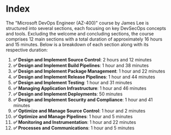 # Index

The "Microsoft DevOps Engineer (AZ-400)" course by James Lee is structured into several sections, each focusing on key DevSecOps concepts and tools. Excluding the welcome and concluding sections, the course comprises 12 main sections with a total duration of approximately 16 hours and 15 minutes. Below is a breakdown of each section along with its respective duration:

1. **✅ Design and Implement Source Control**: 2 hours and 12 minutes
1. **✅ Design and Implement Build Pipelines**: 1 hour and 38 minutes
1. **✅ Design and Implement Package Management**: 1 hour and 22 minutes
1. **✅ Design and Implement Release Pipelines**: 1 hour and 44 minutes
1. **✅ Design and Implement Testing**: 1 hour and 31 minutes
1. **✅ Managing Application Infrastructure**: 1 hour and 46 minutes
1. **✅ Design and Implement Deployments**: 50 minutes
1. **✅ Design and Implement Security and Compliance**: 1 hour and 41 minutes
1. **✅ Optimize and Manage Source Control**: 1 hour and 2 minutes
1. **✅ Optimize and Manage Pipelines**: 1 hour and 5 minutes
1. **✅ Monitoring and Instrumentation**: 1 hour and 22 minutes
1. **✅ Processes and Communications**: 1 hour and 5 minutes
